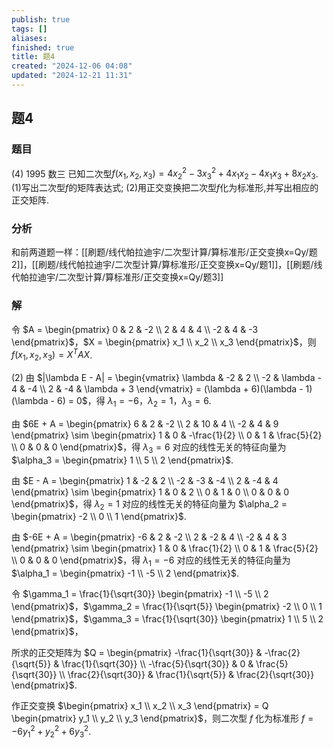 ```yaml
---
publish: true
tags: []
aliases: 
finished: true
title: 题4
created: "2024-12-06 04:08"
updated: "2024-12-21 11:31"
---
```

## 题4
### 题目
(4) 1995 数三 
已知二次型$f( {{x}_{1},{x}_{2},{x}_{3}})  = 4{x}_{2}^{2} - 3{x}_{3}^{2} + 4{x}_{1}{x}_{2} - 4{x}_{1}{x}_{3} + 8{x}_{2}{x}_{3}$.
(1)写出二次型$f$的矩阵表达式;
(2)用正交变换把二次型$f$化为标准形,并写出相应的正交矩阵.
### 分析
和前两道题一样：[[刷题/线代帕拉迪宇/二次型计算/算标准形/正交变换x=Qy/题2]]，[[刷题/线代帕拉迪宇/二次型计算/算标准形/正交变换x=Qy/题1]]，[[刷题/线代帕拉迪宇/二次型计算/算标准形/正交变换x=Qy/题3]]
### 解

令 $A = \begin{pmatrix} 0 & 2 & -2 \\ 2 & 4 & 4 \\ -2 & 4 & -3 \end{pmatrix}$，$X = \begin{pmatrix} x_1 \\ x_2 \\ x_3 \end{pmatrix}$，则 $f(x_1, x_2, x_3) = X^T A X$.

(2) 由 $|\lambda E - A| = \begin{vmatrix} \lambda & -2 & 2 \\ -2 & \lambda - 4 & -4 \\ 2 & -4 & \lambda + 3 \end{vmatrix} = (\lambda + 6)(\lambda - 1)(\lambda - 6) = 0$，得 $\lambda_1 = -6$，$\lambda_2 = 1$，$\lambda_3 = 6$.

由 $6E + A = \begin{pmatrix} 6 & 2 & -2 \\ 2 & 10 & 4 \\ -2 & 4 & 9 \end{pmatrix} \sim \begin{pmatrix} 1 & 0 & -\frac{1}{2} \\ 0 & 1 & \frac{5}{2} \\ 0 & 0 & 0 \end{pmatrix}$，得 $\lambda_3 = 6$ 对应的线性无关的特征向量为 $\alpha_3 = \begin{pmatrix} 1 \\ 5 \\ 2 \end{pmatrix}$.

由 $E - A = \begin{pmatrix} 1 & -2 & 2 \\ -2 & -3 & -4 \\ 2 & -4 & 4 \end{pmatrix} \sim \begin{pmatrix} 1 & 0 & 2 \\ 0 & 1 & 0 \\ 0 & 0 & 0 \end{pmatrix}$，得 $\lambda_2 = 1$ 对应的线性无关的特征向量为 $\alpha_2 = \begin{pmatrix} -2 \\ 0 \\ 1 \end{pmatrix}$.

由 $-6E + A = \begin{pmatrix} -6 & 2 & -2 \\ 2 & -2 & 4 \\ -2 & 4 & 3 \end{pmatrix} \sim \begin{pmatrix} 1 & 0 & \frac{1}{2} \\ 0 & 1 & \frac{5}{2} \\ 0 & 0 & 0 \end{pmatrix}$，得 $\lambda_1 = -6$ 对应的线性无关的特征向量为 $\alpha_1 = \begin{pmatrix} -1 \\ -5 \\ 2 \end{pmatrix}$.

令 $\gamma_1 = \frac{1}{\sqrt{30}} \begin{pmatrix} -1 \\ -5 \\ 2 \end{pmatrix}$，$\gamma_2 = \frac{1}{\sqrt{5}} \begin{pmatrix} -2 \\ 0 \\ 1 \end{pmatrix}$，$\gamma_3 = \frac{1}{\sqrt{30}} \begin{pmatrix} 1 \\ 5 \\ 2 \end{pmatrix}$，

所求的正交矩阵为 $Q = \begin{pmatrix} -\frac{1}{\sqrt{30}} & -\frac{2}{\sqrt{5}} & \frac{1}{\sqrt{30}} \\ -\frac{5}{\sqrt{30}} & 0 & \frac{5}{\sqrt{30}} \\ \frac{2}{\sqrt{30}} & \frac{1}{\sqrt{5}} & \frac{2}{\sqrt{30}} \end{pmatrix}$.

作正交变换 $\begin{pmatrix} x_1 \\ x_2 \\ x_3 \end{pmatrix} = Q \begin{pmatrix} y_1 \\ y_2 \\ y_3 \end{pmatrix}$，则二次型 $f$ 化为标准形 $f = -6y_1^2 + y_2^2 + 6y_3^2$.

